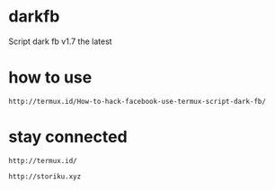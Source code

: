 # darkfb
Script dark fb v1.7 the latest

# how to use

<!-- wp:code -->
<pre class="wp-block-code"><code>http://termux.id/How-to-hack-facebook-use-termux-script-dark-fb/</code></pre>
<!-- /wp:code -->

# stay connected

<!-- wp:code -->
<pre class="wp-block-code"><code>http://termux.id/</code></pre>
<pre class="wp-block-code"><code>http://storiku.xyz</code></pre>
<!-- /wp:code -->
